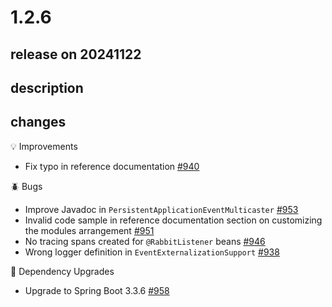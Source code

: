 # 1.2.6

## release on 20241122

## description

## changes

💡 Improvements

* Fix typo in reference documentation <a href="https://github.com/spring-projects/spring-modulith/issues/940" data-hovercard-type="issue" data-hovercard-url="/spring-projects/spring-modulith/issues/940/hovercard">#940</a>

🪲 Bugs

* Improve Javadoc in <code>PersistentApplicationEventMulticaster</code> <a href="https://github.com/spring-projects/spring-modulith/issues/953" data-hovercard-type="issue" data-hovercard-url="/spring-projects/spring-modulith/issues/953/hovercard">#953</a>
* Invalid code sample in reference documentation section on customizing the modules arrangement <a href="https://github.com/spring-projects/spring-modulith/issues/951" data-hovercard-type="issue" data-hovercard-url="/spring-projects/spring-modulith/issues/951/hovercard">#951</a>
* No tracing spans created for <code>@RabbitListener</code> beans <a href="https://github.com/spring-projects/spring-modulith/issues/946" data-hovercard-type="issue" data-hovercard-url="/spring-projects/spring-modulith/issues/946/hovercard">#946</a>
* Wrong logger definition in <code>EventExternalizationSupport</code> <a href="https://github.com/spring-projects/spring-modulith/issues/938" data-hovercard-type="issue" data-hovercard-url="/spring-projects/spring-modulith/issues/938/hovercard">#938</a>

🔨 Dependency Upgrades

* Upgrade to Spring Boot 3.3.6 <a href="https://github.com/spring-projects/spring-modulith/issues/958" data-hovercard-type="issue" data-hovercard-url="/spring-projects/spring-modulith/issues/958/hovercard">#958</a>

